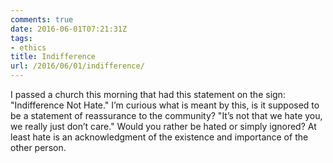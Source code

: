 ```yaml
---
comments: true
date: 2016-06-01T07:21:31Z
tags:
- ethics
title: Indifference
url: /2016/06/01/indifference/
---
```


I passed a church this morning that had this statement on the sign: "Indifference Not Hate." I’m curious what is meant by this, is it supposed to be a statement of reassurance to the community? "It’s not that we hate you, we really just don’t care." Would you rather be hated or simply ignored? At least hate is an acknowledgment of the existence and importance of the other person.


